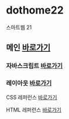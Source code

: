 # dothome22
스마트웹 21

## 메인 <a href ="https://kingjungho.github.io/dothome22/">바로가기</a>

### 자바스크립트 <a href ="https://kingjungho.github.io/dothome22/Javascript/Javascript100.html">바로가기</a>

### 레이아웃 <a href ="https://kingjungho.github.io/dothome22/layout/index.html">바로가기</a>

CSS 레퍼런스 <a href ="https://kingjungho.github.io/dothome22/refer-css/index.html">바로가기</a>

HTML 레퍼런스 <a href ="https://kingjungho.github.io/dothome22/refer-html/index.html">바로가기</a>